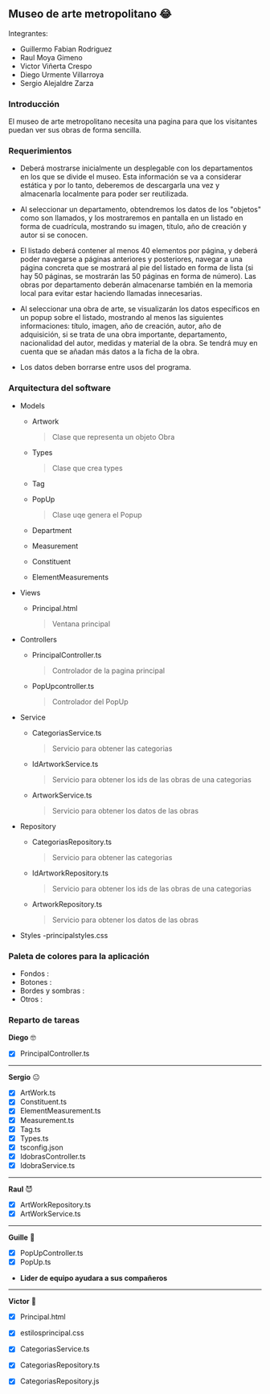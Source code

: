 ## Museo de arte metropolitano :joy:

Integrantes:
- Guillermo Fabian Rodriguez
- Raul Moya Gimeno
- Victor Viñerta Crespo
- Diego Urmente Villarroya
- Sergio Alejaldre Zarza

### Introducción
El museo de arte metropolitano necesita una pagina para que los visitantes puedan ver sus obras de forma sencilla.

### Requerimientos
* Deberá mostrarse inicialmente un desplegable con los departamentos en los que se divide el museo. Esta información se va a considerar estática y por lo tanto, deberemos de descargarla una vez y almacenarla localmente para poder ser reutilizada.

* Al seleccionar un departamento, obtendremos los datos de los "objetos" como son llamados, y los mostraremos en pantalla en un listado en forma de cuadrícula, mostrando su imagen, título, año de creación y autor si se conocen.

* El listado deberá contener al menos 40 elementos por página, y deberá poder navegarse a páginas anteriores y posteriores, navegar a una página concreta que se mostrará al pie del listado en forma de lista (si hay 50 páginas, se mostrarán las 50 páginas en forma de número). Las obras por departamento deberán almacenarse también en la memoria local para evitar estar haciendo llamadas innecesarias.

* Al seleccionar una obra de arte, se visualizarán los datos específicos en un popup sobre el listado, mostrando al menos las siguientes informaciones: título, imagen, año de creación, autor, año de adquisición, si se trata de una obra importante, departamento, nacionalidad del autor, medidas y material de la obra. Se tendrá muy en cuenta que se añadan más datos a la ficha de la obra.

* Los datos deben borrarse entre usos del programa.    

### Arquitectura del software
- Models
    - Artwork

      > Clase que representa un objeto Obra

    - Types
 
      > Clase que crea types

    - Tag

    - PopUp

      > Clase uqe genera el Popup

    - Department

    - Measurement

    - Constituent

    - ElementMeasurements
    
- Views
    - Principal.html
      
      > Ventana principal
      
- Controllers
    - PrincipalController.ts
      
      > Controlador de la pagina principal

    - PopUpcontroller.ts
    
      > Controlador del PopUp
    
- Service
    - CategoriasService.ts
 
      > Servicio para obtener las categorias
    
    - IdArtworkService.ts
 
      > Servicio para obtener los ids de las obras de una categorias
    
    - ArtworkService.ts
 
      > Servicio para obtener los datos de las obras
    
- Repository
    - CategoriasRepository.ts
 
      > Servicio para obtener las categorias
    
    - IdArtworkRepository.ts
 
      > Servicio para obtener los ids de las obras de una categorias
    
    - ArtworkRepository.ts
 
      > Servicio para obtener los datos de las obras




- Styles
    -principalstyles.css
  

### Paleta de colores para la aplicación
- Fondos : 
- Botones : 
- Bordes y sombras : 
- Otros : 

### Reparto de tareas
**Diego** 🤓
- [x] PrincipalController.ts
---
**Sergio** 😐
- [x] ArtWork.ts
- [x] Constituent.ts
- [x] ElementMeasurement.ts
- [x] Measurement.ts
- [x] Tag.ts
- [x] Types.ts
- [x] tsconfig.json
- [x] IdobrasController.ts
- [x] IdobraService.ts
---
**Raul** 😈
- [x] ArtWorkRepository.ts
- [x] ArtWorkService.ts
---
**Guille** 🐧
- [x] PopUpController.ts
- [x] PopUp.ts
- **Lider de equipo ayudara a sus compañeros**
---
**Victor** 🧓
- [x] Principal.html
- [x] estilosprincipal.css
- [x] CategoriasService.ts
- [x] CategoriasRepository.ts
- [x] CategoriasRepository.js

